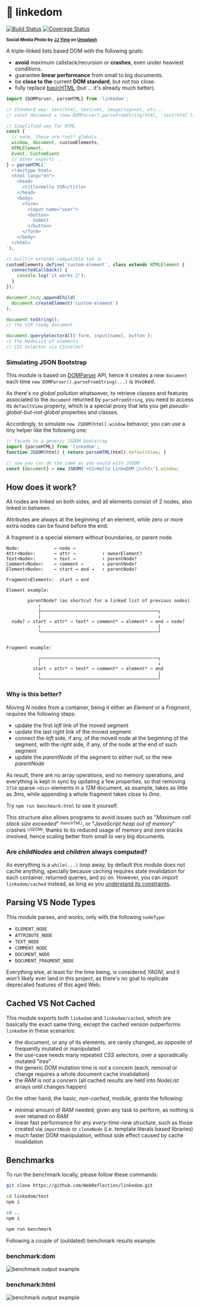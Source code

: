 # 🔗 linkedom

[![Build Status](https://travis-ci.com/WebReflection/linkedom.svg?branch=main)](https://travis-ci.com/WebReflection/linkedom) [![Coverage Status](https://coveralls.io/repos/github/WebReflection/linkedom/badge.svg?branch=main)](https://coveralls.io/github/WebReflection/linkedom?branch=main)

<sup>**Social Media Photo by [JJ Ying](https://unsplash.com/@jjying) on [Unsplash](https://unsplash.com/)**</sup>

A triple-linked lists based DOM with the following goals:

  * **avoid** maximum callstack/recursion or **crashes**, even under heaviest conditions.
  * guarantee **linear performance** from small to big documents.
  * be **close to the** current **DOM standard**, but not too close.
  * fully replace [basicHTML](https://github.com/WebReflection/basicHTML#readme) (but ... it's already much better).

```js
import {DOMParser, parseHTML} from 'linkedom';

// Standard way: text/html, text/xml, image/svg+xml, etc...
// const document = (new DOMParser).parseFromString(html, 'text/html');

// Simplified way for HTML
const {
  // note, these are *not* globals
  window, document, customElements,
  HTMLElement,
  Event, CustomEvent
  // other exports ..
} = parseHTML(`
  <!doctype html>
  <html lang="en">
    <head>
      <title>Hello SSR</title>
    </head>
    <body>
      <form>
        <input name="user">
        <button>
          Submit
        </button>
      </form>
    </body>
  </html>
`);

// builtin extends compatible too 👍
customElements.define('custom-element', class extends HTMLElement {
  connectedCallback() {
    console.log('it works 🥳');
  }
});

document.body.appendChild(
  document.createElement('custom-element')
);

document.toString();
// the SSR ready document

document.querySelectorAll('form, input[name], button');
// the NodeList of elements
// CSS Selector via CSSselect
```


### Simulating JSON Bootstrap

This module is based on [DOMParser](https://developer.mozilla.org/en-US/docs/Web/API/DOMParser) API, hence it creates a *new* `document` each time `new DOMParser().parseFromString(...)` is invoked.

As there's *no global pollution* whatsoever, to retrieve classes and features associated to the `document` returned by `parseFromString`, you need to access its `defaultView` property, which is a special proxy that lets you get *pseudo-global-but-not-global* properties and classes.

Accordingly, to simulate `new JSDOM(html).window` behavior, you can use a tiny helper like the following one:

```js
// facade to a generic JSDOM bootstrap
import {parseHTML} from 'linkedom';
function JSDOM(html) { return parseHTML(html).defaultView; }

// now you can do the same as you would with JSDOM
const {document} = new JSDOM('<h1>Hello LinkeDOM 👋</h1>').window;
```



## How does it work?

All nodes are linked on both sides, and all elements consist of 2 nodes, also linked in between.

Attributes are always at the beginning of an element, while zero or more extra nodes can be found before the end.

A fragment is a special element without boundaries, or parent node.

```
Node:             ← node →
Attr<Node>:       ← attr →          ↑ ownerElement?
Text<Node>:       ← text →          ↑ parentNode?
Comment<Node>:    ← comment →       ↑ parentNode?
Element<Node>:    ← start ↔ end →   ↑ parentNode?

Fragment<Element>:  start ↔ end

Element example:

        parentNode? (as shortcut for a linked list of previous nodes)
            ↑
            ├────────────────────────────────────────────┐
            │                                            ↓
  node? ← start → attr* → text* → comment* → element* → end → node?
            ↑                                            │
            └────────────────────────────────────────────┘


Fragment example:

            ┌────────────────────────────────────────────┐
            │                                            ↓
          start → attr* → text* → comment* → element* → end
            ↑                                            │
            └────────────────────────────────────────────┘
```

### Why is this better?

Moving *N* nodes from a container, being it either an *Element* or a *Fragment*, requires the following steps:

  * update the first *left* link of the moved segment
  * update the last *right* link of the moved segment
  * connect the *left* side, if any, of the moved node at the beginning of the segment, with the *right* side, if any, of the node at the end of such segment
  * update the *parentNode* of the segment to either *null*, or the new *parentNode*

As result, there are no array operations, and no memory operations, and everything is kept in sync by updating a few properties, so that removing `3714` sparse `<div>` elements in a *12M* document, as example, takes as little as *3ms*, while appending a whole fragment takes close to *0ms*.

Try `npm run benchmark:html` to see it yourself.

This structure also allows programs to avoid issues such as "*Maximum call stack size exceeded*" <sup><sub>(basicHTML)</sub></sup>, or "*JavaScript heap out of memory*" crashes <sup><sub>(JSDOM)</sub></sup>, thanks to its reduced usage of memory and zero stacks involved, hence scaling better from small to very big documents.

### Are *childNodes* and *children* always computed?

As everything is a `while(...)` loop away, by default this module does not cache anything, specially because caching requires state invalidation for each container, returned queries, and so on. However, you can import `linkedom/cached` instead, as long as you [understand its constraints](https://github.com/WebReflection/linkedom#cached-vs-not-cached).


## Parsing VS Node Types

This module parses, and works, only with the following `nodeType`:

  * `ELEMENT_NODE`
  * `ATTRIBUTE_NODE`
  * `TEXT_NODE`
  * `COMMENT_NODE`
  * `DOCUMENT_NODE`
  * `DOCUMENT_FRAGMENT_NODE`

Everything else, at least for the time being, is considered *YAGNI*, and it won't likely ever land in this project, as there's no goal to replicate deprecated features of this aged Web.



## Cached VS Not Cached

This module exports both `linkedom` and `linkedom/cached`, which are basically the exact same thing, except the cached version outperforms `linkedom` in these scenarios:

  * the document, or any of its elements, are rarely changed, as opposite of frequently mutated or manipulated
  * the use-case needs many repeated *CSS* selectors, over a sporadically mutated "*tree*"
  * the generic DOM mutation time is *not* a concern (each, removal or change requires a whole document cache invalidation)
  * the *RAM* is *not* a concern (all cached results are held into *NodeList* arrays until changes happen)

On the other hand, the basic, *non-cached*, module, grants the following:

  * minimal amount of *RAM* needed, given any task to perform, as nothing is ever retained on *RAM*
  * linear fast performance for any *every-time-new* structure, such as those created via `importNode` or `cloneNode` (i.e. template literals based libraries)
  * much faster DOM manipulation, without side effect caused by cache invalidation



## Benchmarks

To run the benchmark locally, please follow these commands:

```sh
git clone https://github.com/WebReflection/linkedom.git

cd linkedom/test
npm i

cd ..
npm i

npm run benchmark
```

Following a couple of (outdated) benchmark results example.

### benchmark:dom
![benchmark output example](./linkedom-benchmark-dom.jpg)

### benchmark:html
![benchmark output example](./linkedom-benchmark-html.jpg)
